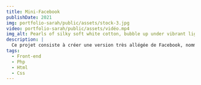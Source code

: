```yaml
---
title: Mini-Facebook
publishDate: 2021
img: portfolio-sarah/public/assets/stock-3.jpg
video: portfolio-sarah/public/assets/vidéo.mp4
img_alt: Pearls of silky soft white cotton, bubble up under vibrant lighting
description: |
  Ce projet consiste à créer une version très allégée de Facebook, nommée Trombinouc.  
tags:
  - Front-end
  - Php
  - Html
  - Css
---
```


